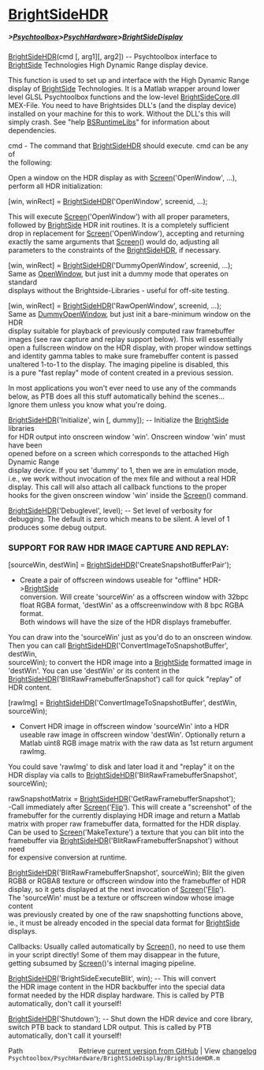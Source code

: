 # [BrightSideHDR](BrightSideHDR)
##### >[Psychtoolbox](Psychtoolbox)>[PsychHardware](PsychHardware)>[BrightSideDisplay](BrightSideDisplay)

[BrightSideHDR](BrightSideHDR)(cmd [, arg1][, arg2]) -- Psychtoolbox interface to  
[BrightSide](BrightSide) Technologies High Dynamic Range display device.  
  
This function is used to set up and interface with the High Dynamic Range  
display of [BrightSide](BrightSide) Technologies. It is a Matlab wrapper around lower  
level GLSL Psychtoolbox functions and the low-level [BrightSideCore](BrightSideCore).dll  
MEX-File. You need to have Brightsides DLL's (and the display device)  
installed on your machine for this to work. Without the DLL's this will  
simply crash. See "help [BSRuntimeLibs](BSRuntimeLibs)" for information about  
dependencies.  
  
cmd - The command that [BrightSideHDR](BrightSideHDR) should execute. cmd can be any of  
the following:  
  
Open a window on the HDR display as with [Screen](Screen)('OpenWindow', ...),  
perform all HDR initialization:  
  
[win, winRect] = [BrightSideHDR](BrightSideHDR)('OpenWindow', screenid, ...);  
  
This will execute [Screen](Screen)('OpenWindow') with all proper parameters,  
followed by [BrightSide](BrightSide) HDR init routines. It is a completely sufficient  
drop in replacement for [Screen](Screen)('OpenWindow'), accepting and returning  
exactly the same arguments that [Screen](Screen)() would do, adjusting all  
parameters to the constraints of the [BrightSideHDR](BrightSideHDR), if necessary.  
  
[win, winRect] = [BrightSideHDR](BrightSideHDR)('DummyOpenWindow', screenid, ...);  
Same as [OpenWindow](OpenWindow), but just init a dummy mode that operates on standard  
displays without the Brightside-Libraries - useful for off-site testing.  
  
  
[win, winRect] = [BrightSideHDR](BrightSideHDR)('RawOpenWindow', screenid, ...);  
Same as [DummyOpenWindow](DummyOpenWindow), but just init a bare-minimum window on the HDR  
display suitable for playback of previously computed raw framebuffer  
images (see raw capture and replay support below). This will essentially  
open a fullscreen window on the HDR display, with proper window settings  
and identity gamma tables to make sure framebuffer content is passed  
unaltered 1-to-1 to the display. The imaging pipeline is disabled, this  
is a pure "fast replay" mode of content created in a previous session.  
  
  
In most applications you won't ever need to use any of the commands  
below, as PTB does all this stuff automatically behind the scenes...  
Ignore them unless you know what you're doing.  
  
[BrightSideHDR](BrightSideHDR)('Initialize', win [, dummy]); -- Initialize the [BrightSide](BrightSide) libraries  
for HDR output into onscreen window 'win'. Onscreen window 'win' must have been  
opened before on a screen which corresponds to the attached High Dynamic Range  
display device. If you set 'dummy' to 1, then we are in emulation mode,  
i.e., we work without invocation of the mex file and without a real HDR  
display. This call will also attach all callback functions to the proper  
hooks for the given onscreen window 'win' inside the [Screen](Screen)() command.  
  
[BrightSideHDR](BrightSideHDR)('Debuglevel', level); -- Set level of verbosity for  
debugging. The default is zero which means to be silent. A level of 1  
produces some debug output.  
  
  
### SUPPORT FOR RAW HDR IMAGE CAPTURE AND REPLAY:  
  
[sourceWin, destWin] = [BrightSideHDR](BrightSideHDR)('CreateSnapshotBufferPair');  
- Create a pair of offscreen windows useable for "offline" HDR-\>[BrightSide](BrightSide)  
conversion. Will create 'sourceWin' as a offscreen window with 32bpc  
float RGBA format, 'destWin' as a offscreenwindow with 8 bpc RGBA format.  
Both windows will have the size of the HDR displays framebuffer.  
  
You can draw into the 'sourceWin' just as you'd do to an onscreen window.  
Then you can call [BrightSideHDR](BrightSideHDR)('ConvertImageToSnapshotBuffer', destWin,  
sourceWin); to convert the HDR image into a [BrightSide](BrightSide) formatted image in  
'destWin'. You can use 'destWin' or its content in the  
[BrightSideHDR](BrightSideHDR)('BlitRawFramebufferSnapshot') call for quick "replay" of  
HDR content.  
  
  
[rawImg] = [BrightSideHDR](BrightSideHDR)('ConvertImageToSnapshotBuffer', destWin, sourceWin);  
- Convert HDR image in offscreen window 'sourceWin' into a HDR  
useable raw image in offscreen window 'destWin'. Optionally return a  
Matlab uint8 RGB image matrix with the raw data as 1st return argument  
rawImg.  
  
You could save 'rawImg' to disk and later load it and "replay" it on the  
HDR display via calls to [BrightSideHDR](BrightSideHDR)('BlitRawFramebufferSnapshot',  
sourceWin);  
  
  
rawSnapshotMatrix = [BrightSideHDR](BrightSideHDR)('GetRawFramebufferSnapshot');  
-Call immediately after [Screen](Screen)('[Flip](Flip)'). This will create a "screenshot" of the  
framebuffer for the currently displaying HDR image and return a Matlab  
matrix with proper raw framebuffer data, formatted for the HDR display.  
Can be used to [Screen](Screen)('MakeTexture') a texture that you can blit into the  
framebuffer via [BrightSideHDR](BrightSideHDR)('BlitRawFramebufferSnapshot') without need  
for expensive conversion at runtime.  
  
  
[BrightSideHDR](BrightSideHDR)('BlitRawFramebufferSnapshot', sourceWin); Blit the given  
RGB8 or RGBA8 texture or offscreen window into the framebuffer of HDR  
display, so it gets displayed at the next invocation of [Screen](Screen)('[Flip](Flip)').  
The 'sourceWin' must be a texture or offscreen window whose image content  
was previously created by one of the raw snapshotting functions above,  
ie., it must be already encoded in the special data format for [BrightSide](BrightSide)  
displays.  
  
  
Callbacks: Usually called automatically by [Screen](Screen)(), no need to use them  
in your script directly! Some of them may disappear in the future,  
getting subsumed by [Screen](Screen)()'s internal imaging pipeline.  
  
[BrightSideHDR](BrightSideHDR)('BrightSideExecuteBlit', win); -- This will convert  
the HDR image content in the HDR backbuffer into the special data  
format needed by the HDR display hardware. This is called by PTB  
automatically, don't call it yourself!  
  
[BrightSideHDR](BrightSideHDR)('Shutdown'); -- Shut down the HDR device and core library,  
switch PTB back to standard LDR output. This is called by PTB  
automatically, don't call it yourself!  




<div class="code_header" style="text-align:right;">
  <span style="float:left;">Path&nbsp;&nbsp;</span> <span class="counter">Retrieve <a href=
  "https://raw.github.com/Psychtoolbox-3/Psychtoolbox-3/beta/Psychtoolbox/PsychHardware/BrightSideDisplay/BrightSideHDR.m">current version from GitHub</a> | View <a href=
  "https://github.com/Psychtoolbox-3/Psychtoolbox-3/commits/beta/Psychtoolbox/PsychHardware/BrightSideDisplay/BrightSideHDR.m">changelog</a></span>
</div>
<div class="code">
  <code>Psychtoolbox/PsychHardware/BrightSideDisplay/BrightSideHDR.m</code>
</div>

